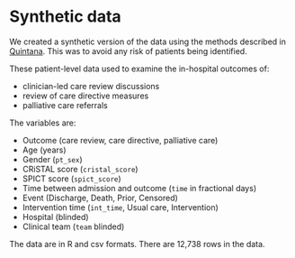 # Synthetic data

We created a synthetic version of the data using the methods described in [Quintana](https://elifesciences.org/articles/53275). This was to avoid any risk of patients being identified.

These patient-level data used to examine the in-hospital outcomes of:

* clinician-led care review discussions
* review of care directive measures
* palliative care referrals

The variables are:

* Outcome (care review, care directive, palliative care)
* Age (years)
* Gender (`pt_sex`)
* CRiSTAL score (`cristal_score`)
* SPICT score (`spict_score`)
* Time between admission and outcome (`time` in fractional days)
* Event (Discharge, Death, Prior, Censored)
* Intervention time (`int_time`, Usual care, Intervention)
* Hospital (blinded)
* Clinical team (`team` blinded)

The data are in R and csv formats. There are 12,738 rows in the data.

